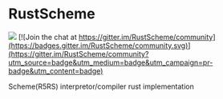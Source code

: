 # RustScheme
![](https://github.com/Danielhu229/RustScheme/workflows/build/badge.svg) [![Join the chat at https://gitter.im/RustScheme/community](https://badges.gitter.im/RustScheme/community.svg)](https://gitter.im/RustScheme/community?utm_source=badge&utm_medium=badge&utm_campaign=pr-badge&utm_content=badge)

Scheme(R5RS) interpretor/compiler rust implementation
